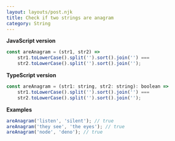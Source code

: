 ```yaml
---
layout: layouts/post.njk
title: Check if two strings are anagram
category: String
---
```


**JavaScript version**

```js
const areAnagram = (str1, str2) =>
	str1.toLowerCase().split('').sort().join('') ===
	str2.toLowerCase().split('').sort().join('');
```

**TypeScript version**

```js
const areAnagram = (str1: string, str2: string): boolean =>
	str1.toLowerCase().split('').sort().join('') ===
	str2.toLowerCase().split('').sort().join('');
```

**Examples**

```js
areAnagram('listen', 'silent'); // true
areAnagram('they see', 'the eyes'); // true
areAnagram('node', 'deno'); // true
```
